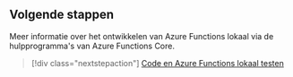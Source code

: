 ## <a name="next-steps"></a>Volgende stappen

Meer informatie over het ontwikkelen van Azure Functions lokaal via de hulpprogramma's van Azure Functions Core.

> [!div class="nextstepaction"] 
> [Code en Azure Functions lokaal testen](../articles/azure-functions/functions-run-local.md)
